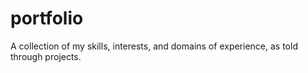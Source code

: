 # portfolio
A collection of my skills, interests, and domains of experience, as told through projects.
